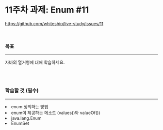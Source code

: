 # 11주차 과제: Enum #11
https://github.com/whiteship/live-study/issues/11

<br>
<h3>목표</h3>

***

자바의 열거형에 대해 학습하세요.

<br>
<br>

<h3>학습할 것 (필수)</h3>

***

<ui>
  <li>enum 정의하는 방법</li>
  <li>enum이 제공하는 메소드 (values()와 valueOf())</li>
  <li>java.lang.Enum</li>
  <li>EnumSet</li>
</ui>  
